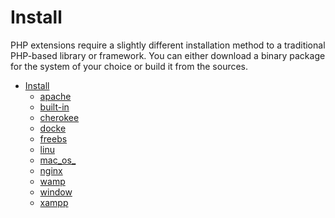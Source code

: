 # Install

PHP extensions require a slightly different installation method to a traditional PHP-based library or framework.
You can either download a binary package for the system of your choice or build it from the sources.

* [Install](install.md)
   * [apache](install/apache.rst)
   * [built-in](install/built-in.rst)
   * [cherokee](install/cherokee.rst)
   * [docke](install/docker.md)
   * [freebs](install/freebsd.md)
   * [linu](install/linux.md)
   * [mac_os_](install/mac_os_x.md)
   * [nginx](install/nginx.rst)
   * [wamp](install/wamp.rst)
   * [window](install/windows.md)
   * [xampp](install/xampp.rst)